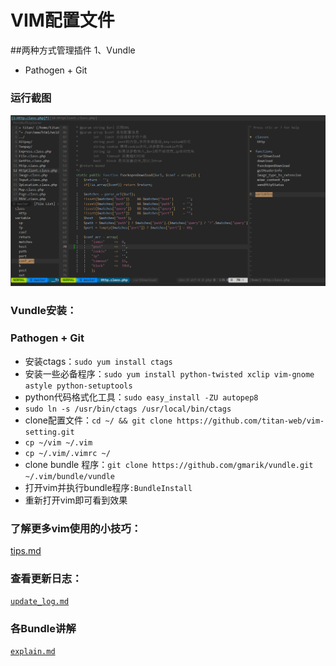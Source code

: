 # VIM配置文件
##两种方式管理插件
1、Vundle
-  Pathogen + Git

### 运行截图

![screenshot.png](screenshot.png)

### Vundle安装：


### Pathogen + Git

- 安装ctags：`sudo yum install ctags`
- 安装一些必备程序：`sudo yum install python-twisted xclip vim-gnome astyle python-setuptools`
- python代码格式化工具：`sudo easy_install -ZU autopep8`
- `sudo ln -s /usr/bin/ctags /usr/local/bin/ctags`
- clone配置文件：`cd ~/ && git clone https://github.com/titan-web/vim-setting.git`
- `cp ~/vim ~/.vim`
- `cp ~/.vim/.vimrc ~/`
- clone bundle 程序：`git clone https://github.com/gmarik/vundle.git ~/.vim/bundle/vundle`
- 打开vim并执行bundle程序`:BundleInstall`
- 重新打开vim即可看到效果

### 了解更多vim使用的小技巧：

[tips.md](tips.md)

### 查看更新日志：

[`update_log.md`](update_log.md)

### 各Bundle讲解
[`explain.md`](explain.md)
